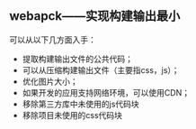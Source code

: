## webapck——实现构建输出最小

可以从以下几方面入手：

* 提取构建输出文件的公共代码；
* 可以从压缩构建输出文件（主要指css，js）；
* 优化图片大小；
* 如果开发的应用支持网络环境，可以使用CDN；
* 移除第三方库中未使用的js代码块
* 移除项目未使用的css代码块

